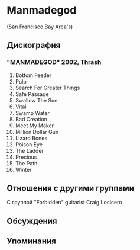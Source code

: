 # Manmadegod

(San Francisco Bay Area's)

## Дискография

### "MANMADEGOD" 2002, Thrash

01. Bottom Feeder 
02. Pulp
03. Search For Greater Things
04. Safe Passage
05. Swallow The Sun
06. Vital
07. Swamp Water
08. Bad Creation
09. Meet My Maker
10. Million Dollar Gun
11. Lizard Bones
12. Poison Eye
13. The Ladder
14. Precious
15. The Path
16. Winter




## Отношения с другими группами

C группой "Forbidden" guitarist Craig Locicero

## Обсуждения


## Упоминания


